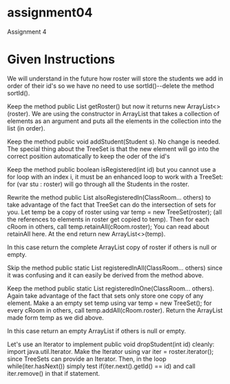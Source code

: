 # assignment04
Assignment 4

# Given Instructions

We will understand in the future how roster will store the students we add in order of their id's so we have no need to use sortId()--delete the method sortId().

Keep the method public List<Student> getRoster() but now it returns new ArrayList<>(roster). We are using the constructor in ArrayList that takes a collection of elements as an argument and puts all the elements in the collection into the list (in order).

Keep the method public void addStudent(Student s). No change is needed. The special thing about the TreeSet is that the new element will go into the correct position automatically to keep the oder of the id's
 
Keep the method public boolean isRegistered(int id) but you cannot use a for loop with an index i, it must be an enhanced loop to work with a TreeSet: for (var stu : roster) will go through all the Students in the roster.

Rewrite the method public List<Student> alsoRegisteredIn(ClassRoom... others) to take advantage of the fact that TreeSet can do the intersection of sets for you. Let temp be a copy of roster using var temp = new TreeSet<Student>(roster); (all the references to elements in roster get copied to temp). Then for each cRoom in others, call temp.retainAll(cRoom.roster); You can read about retainAll here. At the end return new ArrayList<>(temp).

In this case return the complete ArrayList copy of roster if others is null or empty.
 
Skip the method public static List<Student> registeredInAll(ClassRoom... others) since it was confusing and it can easily be derived from the method above.
 
Keep the method public static List<Student> registeredInOne(ClassRoom... others). Again take advantage of the fact that sets only store one copy of any element. Make a an empty set temp using var temp = new TreeSet<Student>();  for every cRoom in others, call temp.addAll(cRoom.roster). Return the ArrayList made form temp as we did above.

In this case return an empty ArrayList if others is null or empty.
 
Let's use an Iterator to implement public void dropStudent(int id) cleanly: import java.util.Iterator. Make the Iterator using var iter = roster.iterator(); since TreeSets can provide an Iterator. Then, in the loop while(iter.hasNext()) simply test if(iter.next().getId() == id) and call iter.remove() in that if statement.
